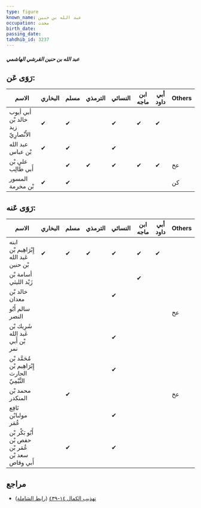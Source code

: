 ```yaml
---
type: figure
known_name: عبد الله بن حنين
occupation: محدث
birth_date:
passing_date:
tahdhib_id: 3237
---
```

##### عبد الله بن حنين القرشي الهاشمي

## رَوَى عَن:
| الاسم                              | البخاري | مسلم | الترمذي | النسائي | ابن ماجه | أبي داود | Others |
| ---------------------------------- | ------- | ---- | ------- | ------- | -------- | -------- | ------ |
| أبي أيوب خالد بْن زيد الأَنْصارِيّ | ✔       | ✔    |         | ✔       | ✔        | ✔        |        |
| عبد الله بْن عباس                  | ✔       | ✔    |         | ✔       |          |          |        |
| علي بْن أَبي طَالِب                |         | ✔    | ✔       | ✔       | ✔        | ✔        | عخ     |
| المسور بْن مخرمة                   | ✔       | ✔    |         |         |          |          | كن     |
## رَوَى عَنه:
| الاسم                                               | البخاري | مسلم | الترمذي | النسائي | ابن ماجه | أبي داود | Others |
| --------------------------------------------------- | ------- | ---- | ------- | ------- | -------- | -------- | ------ |
| ابنه إِبْرَاهِيم بْن عَبد الله بْن حنين             | ✔       | ✔    | ✔       | ✔       | ✔        | ✔        |        |
| أسامة بْن زَيْد الليثي                              |         |      |         |         | ✔        |          |        |
| خالد بْن معدان                                      |         |      |         | ✔       |          |          |        |
| سالم أَبُو النضر                                    |         |      |         |         |          |          | عخ     |
| شَرِيك بْن عَبد الله بْن أَبي نمر                   |         |      |         | ✔       |          |          |        |
| مُحَمَّد بْن إِبْرَاهِيم بْن الحارث التَّيْمِيّ     |         |      |         | ✔       |          |          |        |
| محمد بْن المنكدر                                    |         | ✔    |         |         |          |          | عخ     |
| نَافِع مولىابْن عُمَر                               |         |      |         | ✔       |          |          |        |
| أَبُو بَكْر بْن حفص بْن عُمَر بْن سعد بْن أَبي وقاص |         | ✔    |         | ✔       |          |          |        |
## مراجع
- [تهذيب الكمال ١٤-٤٣٩](obsidian://open?vault=Tahdhib-al-Kamal&file=Figures/٣٢٣٧-عبد%20الله%20بن%20حنين%20القرشي%20الهاشمي) ([رابط الشاملة](https://shamela.ws/book/3722/7367))